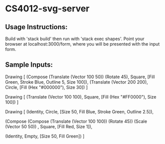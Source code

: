 # CS4012-svg-server

## Usage Instructions:

Build with 'stack build' then run with 'stack exec shapes'. 
Point your browser at localhost:3000/form, where you will be presented with the input form. 

## Sample Inputs:

Drawing [
  (Compose (Translate (Vector 100 50)) (Rotate 45), Square, [Fill Green, Stroke Blue, Outline 5, Size 100]), 
  (Translate (Vector 200 200), Circle, [Fill (Hex "#000000"), Size 30])
]
 
Drawing [
  (Translate (Vector 100 100), Square, [Fill (Hex "#FF0000"), Size 100])
] 

Drawing [
  (Identity, Circle, [Size 50, Fill Blue, Stroke Green, Outline 2.5]),

  (Compose (Compose (Translate (Vector 100 100)) (Rotate 45)) (Scale (Vector 50 50)) , Square, [Fill Red, Size 1]),

  (Identity, Empty, [Size 50, Fill Green])
] 
